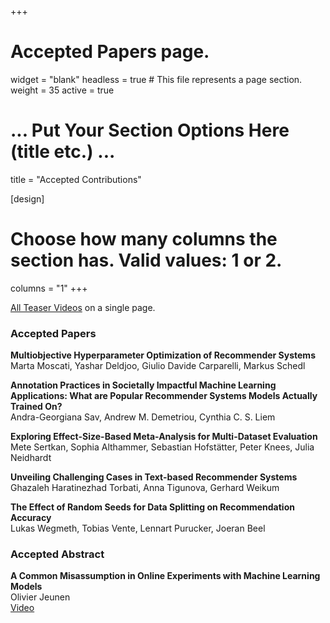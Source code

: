 +++
# Accepted Papers page.
widget = "blank"
headless = true  # This file represents a page section.
weight = 35
active = true 

# ... Put Your Section Options Here (title etc.) ...
title = "Accepted Contributions"

[design]
  # Choose how many columns the section has. Valid values: 1 or 2.
  columns = "1"
+++

[All Teaser Videos](./videos) on a single page.  

<!--[Extended abstract](https://doi.org/10.1145/3604915.3608748) about the workshop as part of the RecSys 2023 proceedings.-->

<!--[Proceedings](http://ceur-ws.org/Vol-3228/) (ceur-ws).-->


### Accepted Papers

**Multiobjective Hyperparameter Optimization of Recommender Systems**  
Marta Moscati, Yashar Deldjoo, Giulio Davide Carparelli, Markus Schedl  
<!--[Video](./videos#)-->

**Annotation Practices in Societally Impactful Machine Learning Applications: What are Popular Recommender Systems Models Actually Trained On?**  
Andra-Georgiana Sav, Andrew M. Demetriou, Cynthia C. S. Liem  
<!--[Video](./videos#)-->


**Exploring Effect-Size-Based Meta-Analysis for Multi-Dataset Evaluation**  
Mete Sertkan, Sophia Althammer, Sebastian Hofstätter, Peter Knees, Julia Neidhardt  
<!--[Video](./videos#)-->

**Unveiling Challenging Cases in Text-based Recommender Systems**  
Ghazaleh Haratinezhad Torbati, Anna Tigunova, Gerhard Weikum  
<!--[Video](./videos#)-->

**The Effect of Random Seeds for Data Splitting on Recommendation Accuracy**  
Lukas Wegmeth, Tobias Vente, Lennart Purucker, Joeran Beel  
<!--[Video](./videos#)-->




### Accepted Abstract

**A Common Misassumption in Online Experiments with Machine Learning Models**  
Olivier Jeunen  
[Video](./videos#a-common-misassumption-in-online-experiments-with-machine-learning-models)

